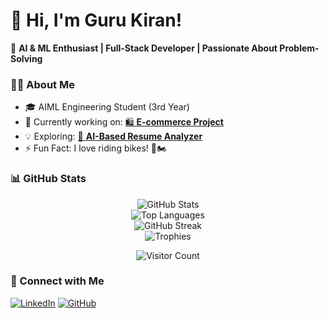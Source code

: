 # 👋 Hi, I'm Guru Kiran! 
🚀 **AI & ML Enthusiast | Full-Stack Developer | Passionate About Problem-Solving**

### 👨‍💻 About Me  
- 🎓 AIML Engineering Student (3rd Year)  
- 🔭 Currently working on: [🛍️ **E-commerce Project**](#)  
- 💡 Exploring: [🤖 **AI-Based Resume Analyzer**](#)  
- ⚡ Fun Fact: I love riding bikes! 🎥🏍️  

### 📊 GitHub Stats  
<div align="center">
  
  ![GitHub Stats](https://github-readme-stats.vercel.app/api?username=Gurukiran10&show_icons=true&theme=radical&count_private=true)  
  ![Top Languages](https://github-readme-stats.vercel.app/api/top-langs/?username=Gurukiran10&layout=compact&theme=radical&langs_count=8)  
  ![GitHub Streak](https://github-readme-streak-stats.herokuapp.com/?user=Gurukiran10&theme=radical)  
  ![Trophies](https://github-profile-trophy.vercel.app/?username=Gurukiran10&theme=radical&margin-w=15&no-frame=true)  

  ![Visitor Count](https://komarev.com/ghpvc/?username=Gurukiran10&label=Profile+Views&color=blue&style=plastic)

</div>


### 🔗 Connect with Me  
[![LinkedIn](https://img.shields.io/badge/LinkedIn-0A66C2?style=for-the-badge&logo=linkedin&logoColor=white)](https://www.linkedin.com/in/yourprofile)
[![GitHub](https://img.shields.io/badge/GitHub-181717?style=for-the-badge&logo=github&logoColor=white)](https://github.com/Gurukiran10)

